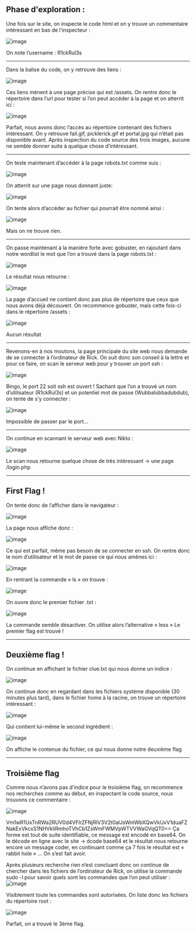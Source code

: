 <h2>Phase d'exploration :</h2>

Une fois sur le site, on inspecte le code html et on y trouve un commentaire intéressant en bas de l’inspecteur :

![image](https://user-images.githubusercontent.com/112400062/213932974-904c6442-a511-4e59-a225-643fb3a94297.png)

On note l’username : R1ckRul3s


<hr>


Dans la balise  <head> du code, on y retrouve des liens :
 
 ![image](https://user-images.githubusercontent.com/112400062/213931217-6863806e-48d0-4010-a434-9926b6eb044b.png)

 
Ces liens mènent à une page précise qui est /assets. On rentre donc le répertoire dans l’url pour tester si l’on peut accéder à la page et on atterrit ici :
 
 ![image](https://user-images.githubusercontent.com/112400062/213931290-69695576-adf8-4351-9a2f-a17366eb8ae6.png)

 
Parfait, nous avons donc l’accès au répertoire contenant des fichiers intéressant. 
On y retrouve fail.gif, picklerick.gif et portal.jpg qui n’était pas disponible avant.
Après inspection du code source des trois images, aucune ne semble donner suite à quelque chose d’intéressant.

 
 <hr>
 
 
On teste maintenant d’accéder à la page robots.txt comme suis :
 
 ![image](https://user-images.githubusercontent.com/112400062/213932424-e92276c2-c90f-4483-8f5a-cfc01864624f.png)

 
On atterrit sur une page nous donnant juste:
 
 ![image](https://user-images.githubusercontent.com/112400062/213932870-6fff4840-b424-4d0e-8618-7ff0e40aa133.png)

 
On tente alors d’accéder au fichier qui pourrait être nommé ainsi :
 
 ![image](https://user-images.githubusercontent.com/112400062/213932874-c7da660e-6f1f-48a4-b888-15ad33c8aaf4.png)

Mais on ne trouve rien.
 
 
 <hr>

 
On passe maintenant à la manière forte avec gobuster, en rajoutant dans notre wordlist le mot que l’on a trouvé dans la page robots.txt :
 
 ![image](https://user-images.githubusercontent.com/112400062/213933322-e4bcb09f-90c7-4032-bda4-6e71ba6f4bc6.png)

 
Le résultat nous retourne :
 
 ![image](https://user-images.githubusercontent.com/112400062/213933325-f24341d1-436c-4055-9fa2-dbf69f8b7c33.png)

 
La page d’accueil ne contient donc pas plus de répertoire que ceux que nous avons déjà découvert.
On recommence gobuster, mais cette fois-ci dans le répertoire /assets :
 
 ![image](https://user-images.githubusercontent.com/112400062/213933334-2a7e049d-9dc6-42f9-851a-982bcc4bf7bf.png)

 
Aucun résultat

 
<hr>

 
Revenons-en à nos moutons, la page principale du site web nous demande de se connecter à l’ordinateur de Rick. On suit donc son conseil à la lettre et pour ce faire, on scan le serveur web pour y trouver un port ssh :
 
 ![image](https://user-images.githubusercontent.com/112400062/213942368-70972b22-a0bf-4f66-b184-8bb75b46234d.png)

 
Bingo, le port 22 soit ssh est ouvert !
Sachant que l’on a trouvé un nom d’utilisateur (R1ckRul3s) et un potentiel mot de passe (Wubbalubbadubdub), on tente de s’y connecter :
 
 ![image](https://user-images.githubusercontent.com/112400062/213942381-ea0793ab-3e6d-4d10-b6f3-6b529b7956d5.png)

 
Impossible de passer par le port…
 
 
 <hr>

 
On continue en scannant le serveur web avec Nikto :
 
 ![image](https://user-images.githubusercontent.com/112400062/213942393-d961b09c-1a03-4a3f-b0e4-8b23b7180182.png)
 
 Le scan nous retourne quelque chose de très intéressant -> une page /login.php
 
 
 <hr>
 

 <h2>First Flag !</h2>
On tente donc de l’afficher dans le navigateur :
 
 ![image](https://user-images.githubusercontent.com/112400062/213942397-57f866ae-631b-4bc8-bc25-0da9d7c63fdc.png)


 La page nous affiche donc :
 
 ![image](https://user-images.githubusercontent.com/112400062/213942479-53581f69-b804-4734-abac-16dc34068a0a.png)

Ce qui est parfait, même pas besoin de se connecter en ssh.
On rentre donc le nom d’utilisateur et le mot de passe ce qui nous amènes ici :
 
 ![image](https://user-images.githubusercontent.com/112400062/213942486-497e766b-2edd-462c-b9ba-1ae7a4ac2bb5.png)


 En rentrant la commande « ls » on trouve :
 
![image](https://user-images.githubusercontent.com/112400062/213942489-0dbf5449-f880-4772-ba45-caa161ff94c5.png)


 On ouvre donc le premier fichier .txt :
 
 ![image](https://user-images.githubusercontent.com/112400062/213942496-81a7b50a-fa55-49b9-8e6b-b469342d4444.png)

 
La commande semble désactiver. On utilise alors l’alternative « less »
Le premier flag est trouvé !

 
 <hr>
 
 
<h2>Deuxième flag !</h2>
On continue en affichant le fichier clue.txt qui nous donne un indice :
  
  ![image](https://user-images.githubusercontent.com/112400062/213942733-debddf0a-9957-44e0-af33-8d5ed0750a1c.png)

 
On continue donc en regardant dans les fichiers système disponible (30 minutes plus tard), dans le fichier home à la racine, on trouve un répertoire intéressant : 
  
  ![image](https://user-images.githubusercontent.com/112400062/213942753-cc6c8356-8e82-4171-bdf3-1a7099b470eb.png)

 
Qui contient lui-même le second ingrédient :
  
  ![image](https://user-images.githubusercontent.com/112400062/213942755-853f35d9-6359-43ec-ac8e-03ad1642a43a.png)

 
On affiche le contenue du fichier, ce qui nous donne notre deuxième flag
  
  
  <hr>

  
  <h2>Troisième flag</h2>
Comme nous n’avons pas d’indice pour le troisième flag, on recommence nos recherches comme au début, en inspectant le code source, nous trouvons ce commentaire :
  
  ![image](https://user-images.githubusercontent.com/112400062/213942807-ae9d44b7-a83f-4e46-a1af-f85f00de341e.png)

 
Vm1wR1UxTnRWa2RUV0d4VFlrZFNjRlV3V2t0alJsWnlWbXQwVkUxV1duaFZNakExVkcxS1NHVkliRmhoTVhCb1ZsWmFWMVpWTVVWaGVqQT0==
Ça forme est tout de suite identifiable, ce message est encodé en base64. On le décode en ligne avec le site -> dcode base64 et le résultat nous retourne encore un message coder, en continuant comme ça 7 fois le résultat est « rabbit hole » … On s’est fait avoir.

Après plusieurs recherche rien n’est concluant donc on continue de chercher dans les fichiers de l’ordinateur de Rick, on utilise la commande sudo -l pour savoir quels sont les commandes que l’on peut utiliser :
  ![image](https://user-images.githubusercontent.com/112400062/213942818-68df2b81-f67a-4396-be0e-225f823a73ce.png)

 
Visiblement toute les commandes sont autorisées. On liste donc les fichiers du répertoire root : 
  
  ![image](https://user-images.githubusercontent.com/112400062/213942826-f3770ffa-9b7a-42f9-a6b3-213dac20ddc0.png)

 
Parfait, on a trouvé le 3ème flag.
